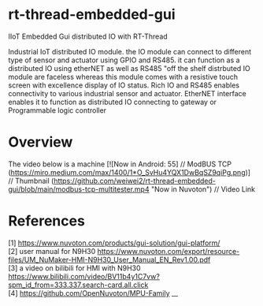 # rt-thread-embedded-gui
IIoT Embedded Gui distributed IO with RT-Thread

Industrial IoT distributed IO module. the IO module can connect to different type of sensor and actuator using GPIO and RS485. it can function as a distributed IO using etherNET as well as RS485
"off the shelf distrbuted IO module are faceless whereas this module comes with a resistive touch screen with excellence display of IO status. Rich IO and RS485 enables connectivity to various industrial sensor and actuator. EtherNET interface enables it to function as distributed IO connecting to gateway or Programmable logic controller

# Overview
The video below is a machine
[![Now in Android: 55]          // ModBUS TCP
(https://miro.medium.com/max/1400/1*O_SvHu4YQX1DwBqSZ9qiPg.png)] // Thumbnail
(https://github.com/weiwei2/rt-thread-embedded-gui/blob/main/modbus-tcp-multitester.mp4 "Now in Nuvoton")    // Video Link


# References
[1] https://www.nuvoton.com/products/gui-solution/gui-platform/   
[2] user manual for N9H30 https://www.nuvoton.com/export/resource-files/UM_NuMaker-HMI-N9H30_User_Manual_EN_Rev1.00.pdf   
[3] a video on bilibili for HMI with N9H30 https://www.bilibili.com/video/BV11b4y1C7vw?spm_id_from=333.337.search-card.all.click   
[4] https://github.com/OpenNuvoton/MPU-Family __

